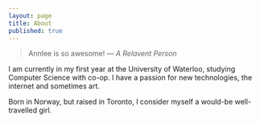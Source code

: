 ```yaml
---
layout: page
title: About
published: true
---
```


  > Annlee is so awesome!
  <cite>&mdash; A Relavent Person</cite>
  
  I am currently in my first year at the University of Waterloo, studying Computer Science with co-op. I have a passion for new technologies, the internet and sometimes art. 
  
  Born in Norway, but raised in Toronto, I consider myself a would-be well-travelled girl. 

